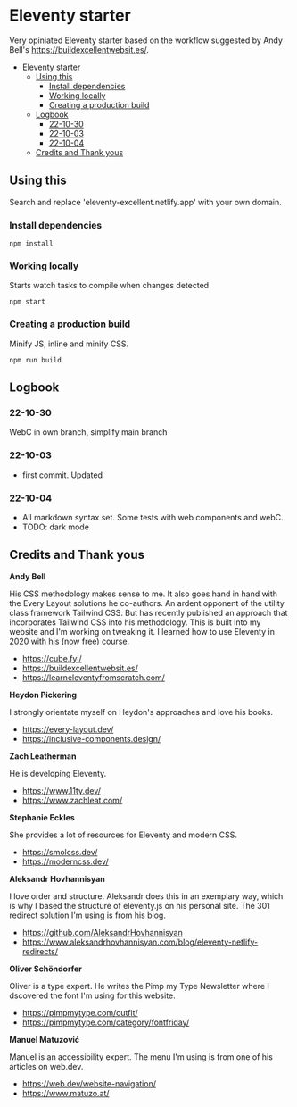 # Eleventy starter

Very opiniated Eleventy starter based on the workflow suggested by Andy Bell's <https://buildexcellentwebsit.es/>.

- [Eleventy starter](#eleventy-starter)
  - [Using this](#using-this)
    - [Install dependencies](#install-dependencies)
    - [Working locally](#working-locally)
    - [Creating a production build](#creating-a-production-build)
  - [Logbook](#logbook)
    - [22-10-30](#22-10-30)
    - [22-10-03](#22-10-03)
    - [22-10-04](#22-10-04)
  - [Credits and Thank yous](#credits-and-thank-yous)

## Using this

Search and replace 'eleventy-excellent.netlify.app' with your own domain.

### Install dependencies

```
npm install
```

### Working locally

Starts watch tasks to compile when changes detected

```
npm start
```

### Creating a production build

Minify JS, inline and minify CSS.

```
npm run build
```

## Logbook

### 22-10-30

WebC in own branch, simplify main branch

### 22-10-03

- first commit. Updated

### 22-10-04

- All markdown syntax set. Some tests with web components and webC.
- TODO: dark mode

## Credits and Thank yous

**Andy Bell**

His CSS methodology makes sense to me. It also goes hand in hand with the Every Layout solutions he co-authors. An ardent opponent of the utility class framework Tailwind CSS. But has recently published an approach that incorporates Tailwind CSS into his methodology. This is built into my website and I'm working on tweaking it.
I learned how to use Eleventy in 2020 with his (now free) course.

- https://cube.fyi/
- https://buildexcellentwebsit.es/
- https://learneleventyfromscratch.com/

**Heydon Pickering**

I strongly orientate myself on Heydon's approaches and love his books.

- https://every-layout.dev/
- https://inclusive-components.design/

**Zach Leatherman**

He is developing Eleventy.

- https://www.11ty.dev/
- https://www.zachleat.com/

**Stephanie Eckles**

She provides a lot of resources for Eleventy and modern CSS.

- https://smolcss.dev/
- https://moderncss.dev/

**Aleksandr Hovhannisyan**

I love order and structure. Aleksandr does this in an exemplary way, which is why I based the structure of eleventy.js on his personal site. The 301 redirect solution I'm using is from his blog.

- https://github.com/AleksandrHovhannisyan
- https://www.aleksandrhovhannisyan.com/blog/eleventy-netlify-redirects/

**Oliver Schöndorfer**

Oliver is a type expert. He writes the Pimp my Type Newsletter where I dscovered the font I'm using for this website.

- https://pimpmytype.com/outfit/
- https://pimpmytype.com/category/fontfriday/

**Manuel Matuzović**

Manuel is an accessibility expert. The menu I'm using is from one of his articles on web.dev.

- https://web.dev/website-navigation/
- https://www.matuzo.at/
